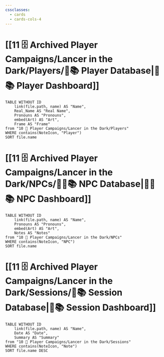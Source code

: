 ```yaml
---
cssclasses:
  - cards
  - cards-cols-4
---
```


# [[11 🗄️ Archived Player Campaigns/Lancer in the Dark/Players/🧙📚 Player Database|🧙📚 Player Dashboard]]
```dataview
TABLE WITHOUT ID 
	link(file.path, name) AS "Name",
	Real_Name AS "Real Name",
	Pronouns AS "Pronouns",
	embed(Art) AS "Art",
	Frame AS "Frame"
from "10 🧙 Player Campaigns/Lancer in the Dark/Players"
WHERE contains(NoteIcon, "Player")
SORT file.name
```

# [[11 🗄️ Archived Player Campaigns/Lancer in the Dark/NPCs/👨‍🌾📚 NPC Database|👨‍🌾📚 NPC Dashboard]]
```dataview
TABLE WITHOUT ID 
	link(file.path, name) AS "Name", 
	Pronouns AS "Pronouns",
	embed(Art) AS "Art",
	Notes AS "Notes"
from "10 🧙 Player Campaigns/Lancer in the Dark/NPCs"
WHERE contains(NoteIcon, "NPC")
SORT file.name
```

# [[11 🗄️ Archived Player Campaigns/Lancer in the Dark/Sessions/🧻📚 Session Database|🧻📚 Session Dashboard]]
```dataview
TABLE WITHOUT ID 
	link(file.path, name) AS "Name", 
	Date AS "Date",
	Summary AS "Summary"
from "10 🧙 Player Campaigns/Lancer in the Dark/Sessions"
WHERE contains(NoteIcon, "Note")
SORT file.name DESC
```
